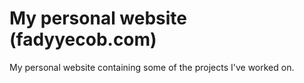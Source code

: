# My personal website (fadyyecob.com)
My personal website containing some of the projects I've worked on.
